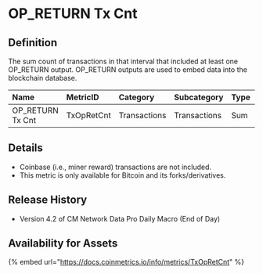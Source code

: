 # OP\_RETURN Tx Cnt

## Definition

The sum count of transactions in that interval that included at least one OP\_RETURN output. OP\_RETURN outputs are used to embed data into the blockchain database.

| Name | MetricID | Category | Subcategory | Type | Unit | Interval |
| :--- | :--- | :--- | :--- | :--- | :--- | :--- |
| OP\_RETURN Tx Cnt | TxOpRetCnt | Transactions | Transactions | Sum | Transactions | 1 day |

## Details

* Coinbase \(i.e., miner reward\) transactions are not included.
* This metric is only available for Bitcoin and its forks/derivatives.

## Release History

* Version 4.2 of CM Network Data Pro Daily Macro \(End of Day\)

## Availability for Assets

{% embed url="https://docs.coinmetrics.io/info/metrics/TxOpRetCnt" %}

